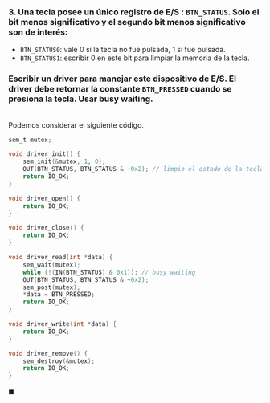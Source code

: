 
### 3. Una tecla posee un único registro de E/S : `BTN_STATUS`. Solo el bit menos significativo y el segundo bit menos significativo son de interés:
- `BTN_STATUS0`: vale $0$ si la tecla no fue pulsada, $1$ si fue pulsada.
- `BTN_STATUS1`: escribir $0$ en este bit para limpiar la memoria de la tecla.
### Escribir un driver para manejar este dispositivo de E/S. El driver debe retornar la constante `BTN_PRESSED` cuando se presiona la tecla. Usar busy waiting.

\
Podemos considerar el siguiente código.

```C
sem_t mutex;

void driver_init() {
    sem_init(&mutex, 1, 0);
    OUT(BTN_STATUS, BTN_STATUS & ~0x2); // limpio el estado de la tecla
    return IO_OK;
}

void driver_open() {
    return IO_OK;
}

void driver_close() {
    return IO_OK;
}

void driver_read(int *data) {
    sem_wait(mutex);
    while (!(IN(BTN_STATUS) & 0x1)); // busy waiting
    OUT(BTN_STATUS, BTN_STATUS & ~0x2);
    sem_post(mutex);
    *data = BTN_PRESSED;
    return IO_OK;
}

void driver_write(int *data) {
    return IO_OK;
}

void driver_remove() {
    sem_destroy(&mutex);
    return IO_OK;
}
```

$\blacksquare$
